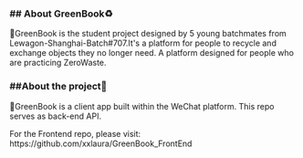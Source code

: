 <h3>## About GreenBook♻️</h3>

<p >💚GreenBook is the student project designed by 5 young batchmates from Lewagon-Shanghai-Batch#707.It's a platform for people to recycle and exchange objects they no longer need. A platform designed for people who are practicing ZeroWaste.</p>


<h3 >##About the project👬</h3>
<p >💚GreenBook is a client app built within the WeChat platform. This repo serves as back-end API.</p>
<p >  For the Frontend repo, please visit: https://github.com/xxlaura/GreenBook_FrontEnd</p>

